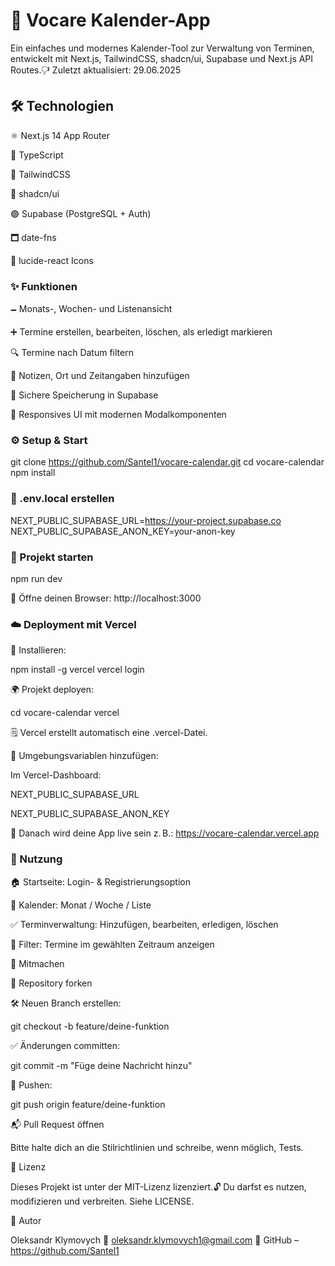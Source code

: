 # 📅 Vocare Kalender-App

Ein einfaches und modernes Kalender-Tool zur Verwaltung von Terminen, entwickelt mit Next.js, TailwindCSS, shadcn/ui, Supabase und Next.js API Routes.🖓 Zuletzt aktualisiert: 29.06.2025

## 🛠️ Technologien

⚛️ Next.js 14 App Router

🧠 TypeScript

🎨 TailwindCSS

🧩 shadcn/ui

🟢 Supabase (PostgreSQL + Auth)

🗖 date-fns

🎯 lucide-react Icons

### ✨ Funktionen

🗕 Monats-, Wochen- und Listenansicht

➕ Termine erstellen, bearbeiten, löschen, als erledigt markieren

🔍 Termine nach Datum filtern

📝 Notizen, Ort und Zeitangaben hinzufügen

🔐 Sichere Speicherung in Supabase

📱 Responsives UI mit modernen Modalkomponenten

### ⚙️ Setup & Start

git clone https://github.com/Santel1/vocare-calendar.git
cd vocare-calendar
npm install

### 📁 .env.local erstellen

NEXT_PUBLIC_SUPABASE_URL=https://your-project.supabase.co
NEXT_PUBLIC_SUPABASE_ANON_KEY=your-anon-key

### 🚀 Projekt starten

npm run dev

📍 Öffne deinen Browser: http://localhost:3000

### ☁️ Deployment mit Vercel

🔧 Installieren:

npm install -g vercel
vercel login

🌍 Projekt deployen:

cd vocare-calendar
vercel

🗒 Vercel erstellt automatisch eine .vercel-Datei.

🔐 Umgebungsvariablen hinzufügen:

Im Vercel-Dashboard:

NEXT_PUBLIC_SUPABASE_URL

NEXT_PUBLIC_SUPABASE_ANON_KEY

📣 Danach wird deine App live sein z. B.: https://vocare-calendar.vercel.app

### 🧽 Nutzung

🏠 Startseite: Login- & Registrierungsoption

📅 Kalender: Monat / Woche / Liste

✅ Terminverwaltung: Hinzufügen, bearbeiten, erledigen, löschen

🔎 Filter: Termine im gewählten Zeitraum anzeigen

🤝 Mitmachen

🍴 Repository forken

🛠 Neuen Branch erstellen:

git checkout -b feature/deine-funktion

✅ Änderungen committen:

git commit -m "Füge deine Nachricht hinzu"

🚀 Pushen:

git push origin feature/deine-funktion

📬 Pull Request öffnen

Bitte halte dich an die Stilrichtlinien und schreibe, wenn möglich, Tests.

📄 Lizenz

Dieses Projekt ist unter der MIT-Lizenz lizenziert.🔓 Du darfst es nutzen, modifizieren und verbreiten. Siehe LICENSE.

👤 Autor

Oleksandr Klymovych
📩 oleksandr.klymovych1@gmail.com
🔗 GitHub – https://github.com/Santel1
